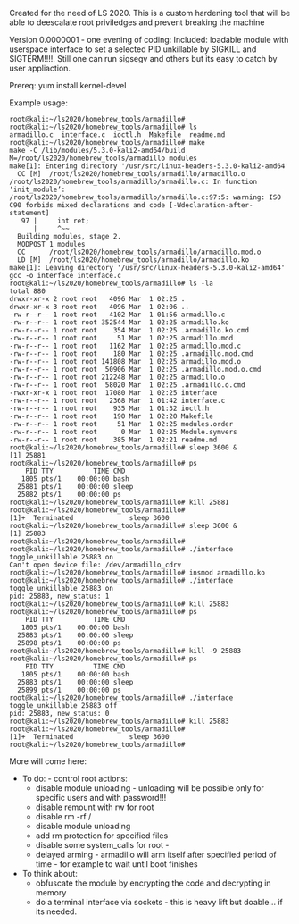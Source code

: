 Created for the need of LS 2020. This is a custom hardening tool that will be able to deescalate root priviledges and prevent breaking the machine

Version 0.0000001 - one evening of coding:
Included: loadable module with userspace interface to set a selected PID unkillable by SIGKILL and SIGTERM!!!!. Still one can run sigsegv and others but its easy to catch by user appliaction.

Prereq:
yum install kernel-devel

Example usage:
```
root@kali:~/ls2020/homebrew_tools/armadillo#
root@kali:~/ls2020/homebrew_tools/armadillo# ls
armadillo.c  interface.c  ioctl.h  Makefile  readme.md
root@kali:~/ls2020/homebrew_tools/armadillo# make
make -C /lib/modules/5.3.0-kali2-amd64/build M=/root/ls2020/homebrew_tools/armadillo modules
make[1]: Entering directory '/usr/src/linux-headers-5.3.0-kali2-amd64'
  CC [M]  /root/ls2020/homebrew_tools/armadillo/armadillo.o
/root/ls2020/homebrew_tools/armadillo/armadillo.c: In function ‘init_module’:
/root/ls2020/homebrew_tools/armadillo/armadillo.c:97:5: warning: ISO C90 forbids mixed declarations and code [-Wdeclaration-after-statement]
   97 |     int ret;
      |     ^~~
  Building modules, stage 2.
  MODPOST 1 modules
  CC      /root/ls2020/homebrew_tools/armadillo/armadillo.mod.o
  LD [M]  /root/ls2020/homebrew_tools/armadillo/armadillo.ko
make[1]: Leaving directory '/usr/src/linux-headers-5.3.0-kali2-amd64'
gcc -o interface interface.c
root@kali:~/ls2020/homebrew_tools/armadillo# ls -la
total 880
drwxr-xr-x 2 root root   4096 Mar  1 02:25 .
drwxr-xr-x 3 root root   4096 Mar  1 02:06 ..
-rw-r--r-- 1 root root   4102 Mar  1 01:56 armadillo.c
-rw-r--r-- 1 root root 352544 Mar  1 02:25 armadillo.ko
-rw-r--r-- 1 root root    354 Mar  1 02:25 .armadillo.ko.cmd
-rw-r--r-- 1 root root     51 Mar  1 02:25 armadillo.mod
-rw-r--r-- 1 root root   1162 Mar  1 02:25 armadillo.mod.c
-rw-r--r-- 1 root root    180 Mar  1 02:25 .armadillo.mod.cmd
-rw-r--r-- 1 root root 141808 Mar  1 02:25 armadillo.mod.o
-rw-r--r-- 1 root root  50906 Mar  1 02:25 .armadillo.mod.o.cmd
-rw-r--r-- 1 root root 212248 Mar  1 02:25 armadillo.o
-rw-r--r-- 1 root root  58020 Mar  1 02:25 .armadillo.o.cmd
-rwxr-xr-x 1 root root  17080 Mar  1 02:25 interface
-rw-r--r-- 1 root root   2368 Mar  1 01:42 interface.c
-rw-r--r-- 1 root root    935 Mar  1 01:32 ioctl.h
-rw-r--r-- 1 root root    190 Mar  1 02:20 Makefile
-rw-r--r-- 1 root root     51 Mar  1 02:25 modules.order
-rw-r--r-- 1 root root      0 Mar  1 02:25 Module.symvers
-rw-r--r-- 1 root root    385 Mar  1 02:21 readme.md
root@kali:~/ls2020/homebrew_tools/armadillo# sleep 3600 &
[1] 25881
root@kali:~/ls2020/homebrew_tools/armadillo# ps
    PID TTY          TIME CMD
   1805 pts/1    00:00:00 bash
  25881 pts/1    00:00:00 sleep
  25882 pts/1    00:00:00 ps
root@kali:~/ls2020/homebrew_tools/armadillo# kill 25881
root@kali:~/ls2020/homebrew_tools/armadillo#
[1]+  Terminated              sleep 3600
root@kali:~/ls2020/homebrew_tools/armadillo# sleep 3600 &
[1] 25883
root@kali:~/ls2020/homebrew_tools/armadillo#
root@kali:~/ls2020/homebrew_tools/armadillo# ./interface toggle_unkillable 25883 on
Can't open device file: /dev/armadillo_cdrv
root@kali:~/ls2020/homebrew_tools/armadillo# insmod armadillo.ko
root@kali:~/ls2020/homebrew_tools/armadillo# ./interface toggle_unkillable 25883 on
pid: 25883, new_status: 1
root@kali:~/ls2020/homebrew_tools/armadillo# kill 25883
root@kali:~/ls2020/homebrew_tools/armadillo# ps
    PID TTY          TIME CMD
   1805 pts/1    00:00:00 bash
  25883 pts/1    00:00:00 sleep
  25898 pts/1    00:00:00 ps
root@kali:~/ls2020/homebrew_tools/armadillo# kill -9 25883
root@kali:~/ls2020/homebrew_tools/armadillo# ps
    PID TTY          TIME CMD
   1805 pts/1    00:00:00 bash
  25883 pts/1    00:00:00 sleep
  25899 pts/1    00:00:00 ps
root@kali:~/ls2020/homebrew_tools/armadillo# ./interface toggle_unkillable 25883 off
pid: 25883, new_status: 0
root@kali:~/ls2020/homebrew_tools/armadillo# kill 25883
root@kali:~/ls2020/homebrew_tools/armadillo#
[1]+  Terminated              sleep 3600
root@kali:~/ls2020/homebrew_tools/armadillo#
```

More will come here:
- To do: - control root actions:
	- disable module unloading - unloading will be possible only for specific users and with password!!!
	- disable remount with rw for root
	- disable rm -rf /
	- disable module unloading
	- add rm protection for specified files
	- disable some system_calls for root - 
	- delayed arming - armadillo will arm itself after specified period of time - for example to wait until boot finishes
- To think about: 
	- obfuscate the module by encrypting the code and decrypting in memory
	- do a terminal interface via sockets - this is heavy lift but doable... if its needed.
